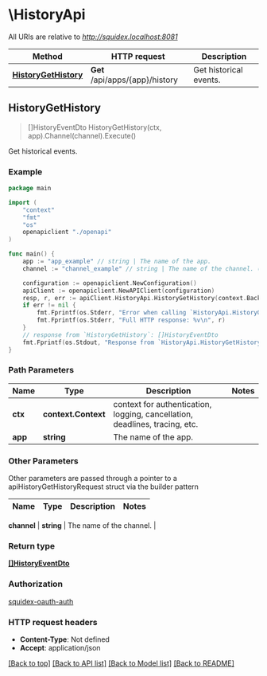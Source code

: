 # \HistoryApi

All URIs are relative to *http://squidex.localhost:8081*

Method | HTTP request | Description
------------- | ------------- | -------------
[**HistoryGetHistory**](HistoryApi.md#HistoryGetHistory) | **Get** /api/apps/{app}/history | Get historical events.



## HistoryGetHistory

> []HistoryEventDto HistoryGetHistory(ctx, app).Channel(channel).Execute()

Get historical events.

### Example

```go
package main

import (
    "context"
    "fmt"
    "os"
    openapiclient "./openapi"
)

func main() {
    app := "app_example" // string | The name of the app.
    channel := "channel_example" // string | The name of the channel. (optional)

    configuration := openapiclient.NewConfiguration()
    apiClient := openapiclient.NewAPIClient(configuration)
    resp, r, err := apiClient.HistoryApi.HistoryGetHistory(context.Background(), app).Channel(channel).Execute()
    if err != nil {
        fmt.Fprintf(os.Stderr, "Error when calling `HistoryApi.HistoryGetHistory``: %v\n", err)
        fmt.Fprintf(os.Stderr, "Full HTTP response: %v\n", r)
    }
    // response from `HistoryGetHistory`: []HistoryEventDto
    fmt.Fprintf(os.Stdout, "Response from `HistoryApi.HistoryGetHistory`: %v\n", resp)
}
```

### Path Parameters


Name | Type | Description  | Notes
------------- | ------------- | ------------- | -------------
**ctx** | **context.Context** | context for authentication, logging, cancellation, deadlines, tracing, etc.
**app** | **string** | The name of the app. | 

### Other Parameters

Other parameters are passed through a pointer to a apiHistoryGetHistoryRequest struct via the builder pattern


Name | Type | Description  | Notes
------------- | ------------- | ------------- | -------------

 **channel** | **string** | The name of the channel. | 

### Return type

[**[]HistoryEventDto**](HistoryEventDto.md)

### Authorization

[squidex-oauth-auth](../README.md#squidex-oauth-auth)

### HTTP request headers

- **Content-Type**: Not defined
- **Accept**: application/json

[[Back to top]](#) [[Back to API list]](../README.md#documentation-for-api-endpoints)
[[Back to Model list]](../README.md#documentation-for-models)
[[Back to README]](../README.md)

